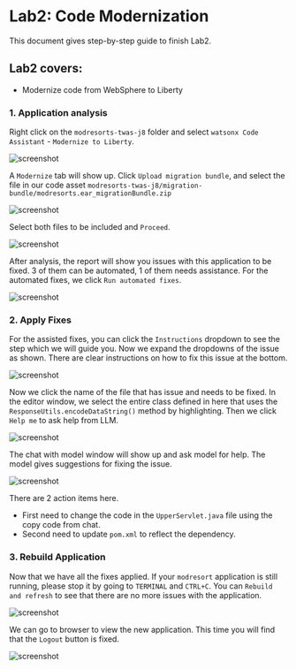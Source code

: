 # Lab2: Code Modernization

This document gives step-by-step guide to finish Lab2.

## Lab2 covers:

- Modernize code from WebSphere to Liberty


### 1. Application analysis

Right click on the `modresorts-twas-j8` folder and select `watsonx Code Assistant` - `Modernize to Liberty`.

![screenshot](./images/Eclipse_modernize_to_liberty.png)

A `Modernize` tab will show up. Click `Upload migration bundle`, and select the file in our code asset `modresorts-twas-j8/migration-bundle/modresorts.ear_migrationBundle.zip`

![screenshot](./images/Eclipse_modernize_to_liberty_migration_bundle.png)

Select both files to be included and `Proceed`.

![screenshot](./images/Eclipse_modernize_to_liberty_include_files.png)

After analysis, the report will show you issues with this application to be fixed. 3 of them can be automated, 1 of them needs assistance. For the automated fixes, we click `Run automated fixes`.

![screenshot](./images/Eclipse_modernize_to_liberty_analysis_result.png)

### 2. Apply Fixes

For the assisted fixes, you can click the `Instructions` dropdown to see the step which we will guide you. Now we expand the dropdowns of the issue as shown. There are clear instructions on how to fix this issue at the bottom.

![screenshot](./images/Eclipse_modernize_to_liberty_assisted_fix.png)

Now we click the name of the file that has issue and needs to be fixed. In the editor window, we select the entire class defined in here that uses the `ResponseUtils.encodeDataString()` method by highlighting. Then we click `Help me` to ask help from LLM.

![screenshot](./images/VSC_modernize_to_liberty_help_me.png)

The chat with model window will show up and ask model for help. The model gives suggestions for fixing the issue.

![screenshot](./images/Eclipse_modernize_to_liberty_chat_suggestions.png)

There are 2 action items here. 
- First need to change the code in the `UpperServlet.java` file using the copy code from chat.
- Second need to update `pom.xml` to reflect the dependency.

### 3. Rebuild Application

Now that we have all the fixes applied. If your `modresort` application is still running, please stop it by going to `TERMINAL` and `CTRL+C`. You can `Rebuild and refresh` to see that there are no more issues with the application.

![screenshot](./images/Eclipse_modernize_to_liberty_rebuild.png)

We can go to browser to view the new application. This time you will find that the `Logout` button is fixed.

![screenshot](./images/VSC_modernize_to_liberty_logout_fixed.png)